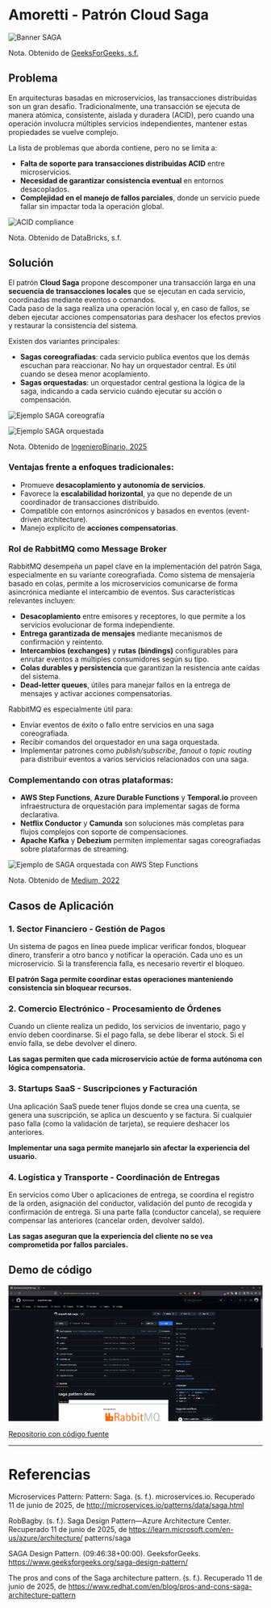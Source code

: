 # Amoretti - Patrón Cloud Saga

![Banner SAGA](https://media.geeksforgeeks.org/wp-content/uploads/20241108164412754920/saga-design-patterns_.webp)

Nota. Obtenido de [GeeksForGeeks, s.f.](https://www.geeksforgeeks.org/saga-design-pattern/)

## Problema

En arquitecturas basadas en microservicios, las transacciones distribuidas son un gran desafío. Tradicionalmente, una transacción se ejecuta de manera atómica, consistente, aislada y duradera (ACID), pero cuando una operación involucra múltiples servicios independientes, mantener estas propiedades se vuelve complejo.

La lista de problemas que aborda contiene, pero no se limita a:

- **Falta de soporte para transacciones distribuidas ACID** entre microservicios.
- **Necesidad de garantizar consistencia eventual** en entornos desacoplados.
- **Complejidad en el manejo de fallos parciales**, donde un servicio puede fallar sin impactar toda la operación global.

![ACID compliance](https://www.databricks.com/sites/default/files/inline-images/delta-lake-1-min.png?v=1702063468)

Nota. Obtenido de DataBricks, s.f.

## Solución

El patrón **Cloud Saga** propone descomponer una transacción larga en una **secuencia de transacciones locales** que se ejecutan en cada servicio, coordinadas mediante eventos o comandos.  
Cada paso de la saga realiza una operación local y, en caso de fallos, se deben ejecutar acciones compensatorias para deshacer los efectos previos y restaurar la consistencia del sistema.

Existen dos variantes principales:

- **Sagas coreografiadas**: cada servicio publica eventos que los demás escuchan para reaccionar. No hay un orquestador central. Es útil cuando se desea menor acoplamiento.
- **Sagas orquestadas**: un orquestador central gestiona la lógica de la saga, indicando a cada servicio cuándo ejecutar su acción o compensación.

![Ejemplo SAGA coreografía](https://www.ingenierobinario.com/wp-content/uploads/2023/12/patron_choreography.svg)

![Ejemplo SAGA orquestada](https://www.ingenierobinario.com/wp-content/uploads/2023/12/patron_orchestration.svg)

Nota. Obtenido de [IngenieroBinario, 2025](https://www.ingenierobinario.com/mulesoftarchitect83/)

### Ventajas frente a enfoques tradicionales:

- Promueve **desacoplamiento y autonomía de servicios**.
- Favorece la **escalabilidad horizontal**, ya que no depende de un coordinador de transacciones distribuido.
- Compatible con entornos asincrónicos y basados en eventos (event-driven architecture).
- Manejo explícito de **acciones compensatorias**.

### Rol de RabbitMQ como Message Broker

RabbitMQ desempeña un papel clave en la implementación del patrón Saga, especialmente en su variante coreografiada. Como sistema de mensajería basado en colas, permite a los microservicios comunicarse de forma asincrónica mediante el intercambio de eventos. Sus características relevantes incluyen:

- **Desacoplamiento** entre emisores y receptores, lo que permite a los servicios evolucionar de forma independiente.
- **Entrega garantizada de mensajes** mediante mecanismos de confirmación y reintento.
- **Intercambios (exchanges)** y **rutas (bindings)** configurables para enrutar eventos a múltiples consumidores según su tipo.
- **Colas durables y persistencia** que garantizan la resistencia ante caídas del sistema.
- **Dead-letter queues**, útiles para manejar fallos en la entrega de mensajes y activar acciones compensatorias.

RabbitMQ es especialmente útil para:

- Enviar eventos de éxito o fallo entre servicios en una saga coreografiada.
- Recibir comandos del orquestador en una saga orquestada.
- Implementar patrones como _publish/subscribe_, _fanout_ o _topic routing_ para distribuir eventos a varios servicios relacionados con una saga.

### Complementando con otras plataformas:

- **AWS Step Functions**, **Azure Durable Functions** y **Temporal.io** proveen infraestructura de orquestación para implementar sagas de forma declarativa.
- **Netflix Conductor** y **Camunda** son soluciones más completas para flujos complejos con soporte de compensaciones.
- **Apache Kafka** y **Debezium** permiten implementar sagas coreografiadas sobre plataformas de streaming.

![Ejemplo de SAGA orquestada con AWS Step Functions](https://miro.medium.com/v2/resize:fit:1066/1*GzUTdCIiYkg10txO7K4LIw.png)

Nota. Obtenido de [Medium, 2022](https://medium.com/aws-lambda-serverless-developer-guide-with-hands/saga-pattern-for-orchestrate-distributed-transactions-using-aws-step-functions-2513db0de84e)

## Casos de Aplicación

### 1. **Sector Financiero - Gestión de Pagos**

Un sistema de pagos en línea puede implicar verificar fondos, bloquear dinero, transferir a otro banco y notificar la operación. Cada uno es un microservicio. Si la transferencia falla, es necesario revertir el bloqueo.

**El patrón Saga permite coordinar estas operaciones manteniendo consistencia sin bloquear recursos.**

### 2. **Comercio Electrónico - Procesamiento de Órdenes**

Cuando un cliente realiza un pedido, los servicios de inventario, pago y envío deben coordinarse. Si el pago falla, se debe liberar el stock. Si el envío falla, se debe devolver el dinero.

**Las sagas permiten que cada microservicio actúe de forma autónoma con lógica compensatoria.**

### 3. **Startups SaaS - Suscripciones y Facturación**

Una aplicación SaaS puede tener flujos donde se crea una cuenta, se genera una suscripción, se aplica un descuento y se factura. Si cualquier paso falla (como la validación de tarjeta), se requiere deshacer los anteriores.

**Implementar una saga permite manejarlo sin afectar la experiencia del usuario.**

### 4. **Logística y Transporte - Coordinación de Entregas**

En servicios como Uber o aplicaciones de entrega, se coordina el registro de la orden, asignación del conductor, validación del punto de recogida y confirmación de entrega. Si una parte falla (conductor cancela), se requiere compensar las anteriores (cancelar orden, devolver saldo).

**Las sagas aseguran que la experiencia del cliente no se vea comprometida por fallos parciales.**

## Demo de código

[![Repositorio con código fuente](./image/repo.png)](https://github.com/JesuFrancesco/arqsoft-lab-saga)

[Repositorio con código fuente](https://github.com/JesuFrancesco/arqsoft-lab-saga)

---

# Referencias

Microservices Pattern: Pattern: Saga. (s. f.). microservices.io. Recuperado 11 de junio de 2025, de http://microservices.io/patterns/data/saga.html

RobBagby. (s. f.). Saga Design Pattern—Azure Architecture Center. Recuperado 11 de junio de 2025, de https://learn.microsoft.com/en-us/azure/architecture/
patterns/saga

SAGA Design Pattern. (09:46:38+00:00). GeeksforGeeks. https://www.geeksforgeeks.org/saga-design-pattern/

The pros and cons of the Saga architecture pattern. (s. f.). Recuperado 11 de junio de 2025, de https://www.redhat.com/en/blog/pros-and-cons-saga-architecture-pattern
